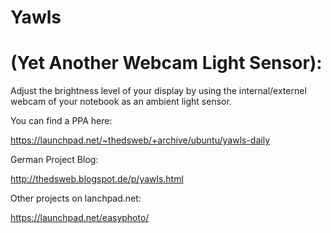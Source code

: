 # Yawls
# (Yet Another Webcam Light Sensor):
Adjust the brightness level of your display by using the internal/externel webcam of your notebook as an ambient light sensor.

You can find a PPA here:

https://launchpad.net/~thedsweb/+archive/ubuntu/yawls-daily

German Project Blog:

http://thedsweb.blogspot.de/p/yawls.html

Other projects on lanchpad.net:

https://launchpad.net/easyphoto/
